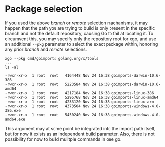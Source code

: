 # Package selection

If you used the above *branch* or *remote* selection machanisms, it may happen
that the path you are trying to build is only present in the specific branch and
not the default repository, causing Go to fail at locating it. To circumvent this,
you may specify only the repository root for xgo, and use an additional `--pkg`
parameter to select the exact package within, honoring any prior *branch* and
*remote* selections.

```shell
xgo --pkg cmd/goimports golang.org/x/tools
...
ls -al
```
```text
-rwxr-xr-x  1 root  root   4164448 Nov 24 16:38 goimports-darwin-10.6-386
-rwxr-xr-x  1 root  root   5223584 Nov 24 16:38 goimports-darwin-10.6-amd64
-rwxr-xr-x  1 root  root   4217184 Nov 24 16:38 goimports-linux-386
-rwxr-xr-x  1 root  root   5295768 Nov 24 16:38 goimports-linux-amd64
-rwxr-xr-x  1 root  root   4233120 Nov 24 16:38 goimports-linux-arm
-rwxr-xr-x  1 root  root   4373504 Nov 24 16:38 goimports-windows-4.0-386.exe
-rwxr-xr-x  1 root  root   5450240 Nov 24 16:38 goimports-windows-4.0-amd64.exe
```

This argument may at some point be integrated into the import path itself, but for
now it exists as an independent build parameter. Also, there is not possibility
for now to build mulitple commands in one go.
